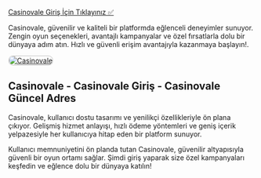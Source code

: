 <a href="https://shorto.link/iijTa">Casinovale Giriş İçin Tıklayınız ✅</a>

<p>Casinovale, güvenilir ve kaliteli bir platformda eğlenceli deneyimler sunuyor. Zengin oyun seçenekleri, avantajlı kampanyalar ve özel fırsatlarla dolu bir dünyaya adım atın. Hızlı ve güvenli erişim avantajıyla kazanmaya başlayın!.</p>

<a href="https://shorto.link/iijTa" title="Casinovale">
  <img src="https://i.ibb.co/MkY55wf/photo-2025-01-15-16-52-46.jpg" alt="Casinovale" style="max-width: 100%; border: 2px solid #ddd; border-radius: 10px;">
</a>

<h2>Casinovale - Casinovale Giriş - Casinovale Güncel Adres</h2>

<p>Casinovale, kullanıcı dostu tasarımı ve yenilikçi özellikleriyle ön plana çıkıyor. Gelişmiş hizmet anlayışı, hızlı ödeme yöntemleri ve geniş içerik yelpazesiyle her kullanıcıya hitap eden bir platform sunuyor.</p>

<p>Kullanıcı memnuniyetini ön planda tutan Casinovale, güvenilir altyapısıyla güvenli bir oyun ortamı sağlar. Şimdi giriş yaparak size özel kampanyaları keşfedin ve eğlence dolu bir dünyaya katılın!</p>
